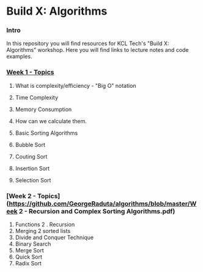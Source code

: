 # Build X: Algorithms
### Intro
In this repository you will find resources for KCL Tech's "Build X: Algorithms" workshop.
Here you will find links to lecture notes and code examples.

### [Week 1 - Topics](https://github.com/GeorgeRaduta/algorithms/blob/master/Week%201%20-%20Big%20O%20%2B%20Basic%20Sorting%20Algorithms.pdf)
1.  What is complexity/efficiency - "Big O" notation
  1.  Time Complexity
  2.  Memory Consumption

2.  How can we calculate them.
3.  Basic Sorting Algorithms
  1.  Bubble Sort
  2.  Couting Sort
  3.  Insertion Sort 
  4.  Selection Sort 
### [Week 2 - Topics](https://github.com/GeorgeRaduta/algorithms/blob/master/Week 2 - Recursion and Complex Sorting Algorithms.pdf)

1.  Functions
2
.  Recursion
3.  Merging 2 sorted lists
4.  Divide and Conquer Technique
5.  Binary Search
6.  Merge Sort
7.  Quick Sort
8.  Radix Sort